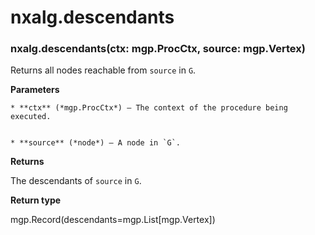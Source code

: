 # nxalg.descendants


### nxalg.descendants(ctx: mgp.ProcCtx, source: mgp.Vertex)
Returns all nodes reachable from `source` in `G`.


**Parameters**

    
    * **ctx** (*mgp.ProcCtx*) – The context of the procedure being executed.


    * **source** (*node*) – A node in `G`.



**Returns**

The descendants of `source` in `G`.



**Return type**

mgp.Record(descendants=mgp.List[mgp.Vertex])
